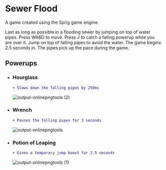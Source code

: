 # Sewer Flood
A game created using the Sprig game engine.

Last as long as possible in a flooding sewer by jumping on top of water pipes.
Press WA~~S~~D to move. Press J to catch a falling powerup while you are over it. Jump on top of falling pipes to avoid the water. The game begins 2.5 seconds in. The pipes pick up the pace during the game.

## Powerups
- ### Hourglass
  ```diff
  + Slows down the falling pipes by 250ms
  ```
  ![output-onlinepngtools (2)](https://github.com/user-attachments/assets/90dc29a5-cd82-4fd1-8fa1-fd388df59ffe)
- ### Wrench
  ```diff
  + Pauses the falling pipes for 3 seconds
  ```
  ![output-onlinepngtools](https://github.com/user-attachments/assets/ea0e1fd0-d192-4c28-8f54-61999ecd986c)
- ### Potion of Leaping
  ```diff
  + Gives a temporary jump boost for 2.5 seconds
  ```
  ![output-onlinepngtools (1)](https://github.com/user-attachments/assets/b362ea62-fbd5-4045-9c2b-2c0d331b6edd)
